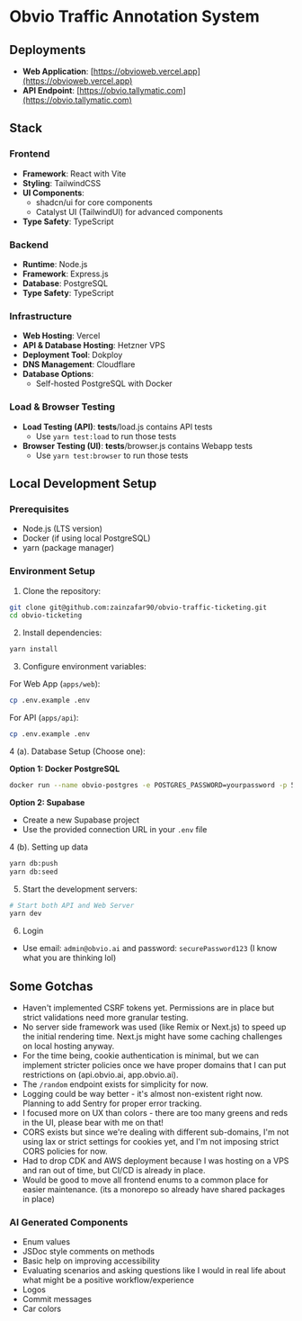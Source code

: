 # Obvio Traffic Annotation System

## Deployments

- **Web Application**: [https://obvioweb.vercel.app](https://obvioweb.vercel.app)
- **API Endpoint**: [https://obvio.tallymatic.com](https://obvio.tallymatic.com)

## Stack

### Frontend
- **Framework**: React with Vite
- **Styling**: TailwindCSS
- **UI Components**: 
  - shadcn/ui for core components
  - Catalyst UI (TailwindUI) for advanced components
- **Type Safety**: TypeScript

### Backend
- **Runtime**: Node.js
- **Framework**: Express.js
- **Database**: PostgreSQL
- **Type Safety**: TypeScript

### Infrastructure
- **Web Hosting**: Vercel
- **API & Database Hosting**: Hetzner VPS
- **Deployment Tool**: Dokploy
- **DNS Management**: Cloudflare
- **Database Options**:
  - Self-hosted PostgreSQL with Docker

### Load & Browser Testing

- **Load Testing (API)**: __tests__/load.js contains API tests 
    - Use `yarn test:load` to run those tests
- **Browser Testing (UI)**: __tests__/browser.js contains Webapp tests 
    - Use `yarn test:browser` to run those tests
    

## Local Development Setup

### Prerequisites
- Node.js (LTS version)
- Docker (if using local PostgreSQL)
- yarn (package manager)

### Environment Setup

1. Clone the repository:
```bash
git clone git@github.com:zainzafar90/obvio-traffic-ticketing.git
cd obvio-ticketing
```

2. Install dependencies:
```bash
yarn install
```

3. Configure environment variables:

For Web App (`apps/web`):
```bash
cp .env.example .env
```

For API (`apps/api`):
```bash
cp .env.example .env
```

4 (a). Database Setup (Choose one):

**Option 1: Docker PostgreSQL**
```bash
docker run --name obvio-postgres -e POSTGRES_PASSWORD=yourpassword -p 5432:5432 -d postgres
```

**Option 2: Supabase**
- Create a new Supabase project
- Use the provided connection URL in your `.env` file

4 (b). Setting up data

```bash
yarn db:push 
yarn db:seed
```

5. Start the development servers:

```bash
# Start both API and Web Server
yarn dev
```

6. Login

- Use email: `admin@obvio.ai` and password: `securePassword123` (I know what you are thinking lol)


## Some Gotchas

- Haven't implemented CSRF tokens yet. Permissions are in place but strict validations need more granular testing.
- No server side framework was used (like Remix or Next.js) to speed up the initial rendering time. Next.js might have some caching challenges on local hosting anyway.
- For the time being, cookie authentication is minimal, but we can implement stricter policies once we have proper domains that I can put restrictions on (api.obvio.ai, app.obvio.ai).
- The `/random` endpoint exists for simplicity for now.
- Logging could be way better - it's almost non-existent right now. Planning to add Sentry for proper error tracking.
- I focused more on UX than colors - there are too many greens and reds in the UI, please bear with me on that!
- CORS exists but since we're dealing with different sub-domains, I'm not using lax or strict settings for cookies yet, and I'm not imposing strict CORS policies for now.
- Had to drop CDK and AWS deployment because I was hosting on a VPS and ran out of time, but CI/CD is already in place.
- Would be good to move all frontend enums to a common place for easier maintenance. (its a monorepo so already have shared packages in place)

### AI Generated Components
- Enum values 
- JSDoc style comments on methods
- Basic help on improving accessibility 
- Evaluating scenarios and asking questions like I would in real life about what might be a positive workflow/experience
- Logos
- Commit messages 
- Car colors



